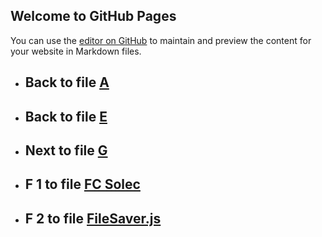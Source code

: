 
## Welcome to GitHub Pages

You can use the [editor on GitHub](https://github.com/samuelbetio/alphabet.file/edit/master/A/B/C/D/E/F/README.md) to maintain and preview the content for your website in Markdown files.

- ## **Back** to file [A](../../../../../../README.md)

- ## **Back** to file [E](../)
- ## **Next** to file [G](G/)







- ## **F 1** to file [FC Solec](1/)


- ## **F 2** to file [FileSaver.js](2/)





